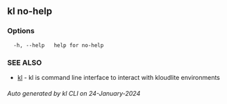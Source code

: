 ## kl no-help





### Options

```
  -h, --help   help for no-help
```

### SEE ALSO

* [kl](kl.md)  - kl is command line interface to interact with kloudlite environments

###### Auto generated by kl CLI on 24-January-2024
